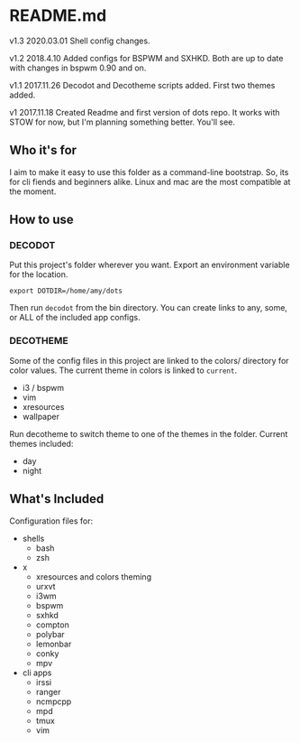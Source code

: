 # README.md

v1.3 2020.03.01
Shell config changes.

v1.2 2018.4.10
Added configs for BSPWM and SXHKD. Both are up to date with changes in bspwm 0.90 and on.

v1.1 2017.11.26
Decodot and Decotheme scripts added. First two themes added.

v1 2017.11.18
Created Readme and first version of dots repo. It works with STOW for now, but I'm planning something better. You'll see.

## Who it's for
I aim to make it easy to use this folder as a command-line bootstrap. So, its for cli fiends and beginners alike. Linux and mac are the most compatible at the moment.

## How to use

### DECODOT
Put this project's folder wherever you want. Export an environment variable for the location.

	export DOTDIR=/home/amy/dots

Then run `decodot` from the bin directory. You can create links to any, some, or ALL of the included app configs.

### DECOTHEME
Some of the config files in this project are linked to the colors/ directory for color values. The current theme in colors is linked to `current`.

* i3 / bspwm
* vim
* xresources
* wallpaper

Run decotheme to switch theme to one of the themes in the folder.
Current themes included:
* day
* night

## What's Included
Configuration files for:

* shells
    - bash
    - zsh
* x
    - xresources and colors theming
    - urxvt
    - i3wm
    - bspwm
    - sxhkd
    - compton
    - polybar
    - lemonbar
    - conky
    - mpv
* cli apps
    - irssi
    - ranger
    - ncmpcpp
    - mpd
    - tmux
    - vim
